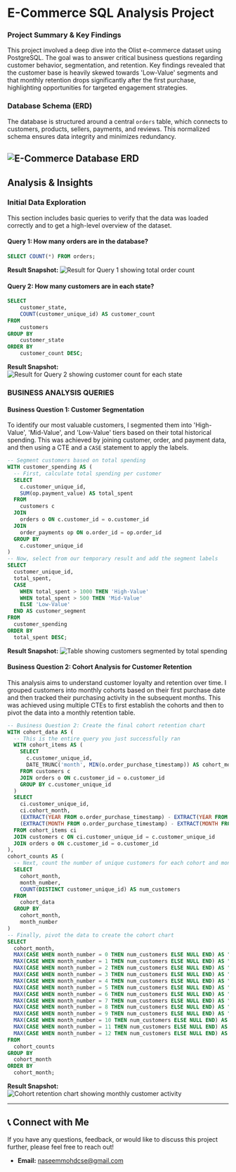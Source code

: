 # E-Commerce SQL Analysis Project

### Project Summary & Key Findings

This project involved a deep dive into the Olist e-commerce dataset using PostgreSQL. The goal was to answer critical business questions regarding customer behavior, segmentation, and retention. Key findings revealed that the customer base is heavily skewed towards 'Low-Value' segments and that monthly retention drops significantly after the first purchase, highlighting opportunities for targeted engagement strategies.

### Database Schema (ERD)

The database is structured around a central `orders` table, which connects to customers, products, sellers, payments, and reviews. This normalized schema ensures data integrity and minimizes redundancy.

![E-Commerce Database ERD](https://raw.githubusercontent.com/Naseem-DataAnalytics/ecommerce-sql-analysis/main/ecommerce-erd.png)
---

## Analysis & Insights

### Initial Data Exploration

This section includes basic queries to verify that the data was loaded correctly and to get a high-level overview of the dataset.

#### Query 1: How many orders are in the database?
```sql
SELECT COUNT(*) FROM orders;
```
**Result Snapshot:**
![Result for Query 1 showing total order count](https://raw.githubusercontent.com/Naseem-DataAnalytics/ecommerce-sql-analysis/main/query-1-result.png)

#### Query 2: How many customers are in each state?
```sql
SELECT
	customer_state,
	COUNT(customer_unique_id) AS customer_count
FROM
	customers
GROUP BY
	customer_state
ORDER BY
	customer_count DESC;
```
**Result Snapshot:**
![Result for Query 2 showing customer count for each state](https://raw.githubusercontent.com/Naseem-DataAnalytics/ecommerce-sql-analysis/main/query-2-result.png)

### BUSINESS ANALYSIS QUERIES
#### Business Question 1: Customer Segmentation

To identify our most valuable customers, I segmented them into 'High-Value', 'Mid-Value', and 'Low-Value' tiers based on their total historical spending. This was achieved by joining customer, order, and payment data, and then using a CTE and a `CASE` statement to apply the labels.

```sql
-- Segment customers based on total spending
WITH customer_spending AS (
  -- First, calculate total spending per customer
  SELECT
    c.customer_unique_id,
    SUM(op.payment_value) AS total_spent
  FROM
    customers c
  JOIN
    orders o ON c.customer_id = o.customer_id
  JOIN
    order_payments op ON o.order_id = op.order_id
  GROUP BY
    c.customer_unique_id
)
-- Now, select from our temporary result and add the segment labels
SELECT
  customer_unique_id,
  total_spent,
  CASE
    WHEN total_spent > 1000 THEN 'High-Value'
    WHEN total_spent > 500 THEN 'Mid-Value'
    ELSE 'Low-Value'
  END AS customer_segment
FROM
  customer_spending
ORDER BY
  total_spent DESC;
```
**Result Snapshot:**
![Table showing customers segmented by total spending](https://raw.githubusercontent.com/Naseem-DataAnalytics/ecommerce-sql-analysis/main/customer-segmentation-result.png)

#### Business Question 2: Cohort Analysis for Customer Retention

This analysis aims to understand customer loyalty and retention over time. I grouped customers into monthly cohorts based on their first purchase date and then tracked their purchasing activity in the subsequent months. This was achieved using multiple CTEs to first establish the cohorts and then to pivot the data into a monthly retention table.

```sql
-- Business Question 2: Create the final cohort retention chart
WITH cohort_data AS (
  -- This is the entire query you just successfully ran
  WITH cohort_items AS (
    SELECT
      c.customer_unique_id,
      DATE_TRUNC('month', MIN(o.order_purchase_timestamp)) AS cohort_month
    FROM customers c
    JOIN orders o ON c.customer_id = o.customer_id
    GROUP BY c.customer_unique_id
  )
  SELECT
    ci.customer_unique_id,
    ci.cohort_month,
    (EXTRACT(YEAR FROM o.order_purchase_timestamp) - EXTRACT(YEAR FROM ci.cohort_month)) * 12 +
    (EXTRACT(MONTH FROM o.order_purchase_timestamp) - EXTRACT(MONTH FROM ci.cohort_month)) AS month_number
  FROM cohort_items ci
  JOIN customers c ON ci.customer_unique_id = c.customer_unique_id
  JOIN orders o ON c.customer_id = o.customer_id
),
cohort_counts AS (
  -- Next, count the number of unique customers for each cohort and month number
  SELECT
    cohort_month,
    month_number,
    COUNT(DISTINCT customer_unique_id) AS num_customers
  FROM
    cohort_data
  GROUP BY
    cohort_month,
    month_number
)
-- Finally, pivot the data to create the cohort chart
SELECT
  cohort_month,
  MAX(CASE WHEN month_number = 0 THEN num_customers ELSE NULL END) AS "Month 0",
  MAX(CASE WHEN month_number = 1 THEN num_customers ELSE NULL END) AS "Month 1",
  MAX(CASE WHEN month_number = 2 THEN num_customers ELSE NULL END) AS "Month 2",
  MAX(CASE WHEN month_number = 3 THEN num_customers ELSE NULL END) AS "Month 3",
  MAX(CASE WHEN month_number = 4 THEN num_customers ELSE NULL END) AS "Month 4",
  MAX(CASE WHEN month_number = 5 THEN num_customers ELSE NULL END) AS "Month 5",
  MAX(CASE WHEN month_number = 6 THEN num_customers ELSE NULL END) AS "Month 6",
  MAX(CASE WHEN month_number = 7 THEN num_customers ELSE NULL END) AS "Month 7",
  MAX(CASE WHEN month_number = 8 THEN num_customers ELSE NULL END) AS "Month 8",
  MAX(CASE WHEN month_number = 9 THEN num_customers ELSE NULL END) AS "Month 9",
  MAX(CASE WHEN month_number = 10 THEN num_customers ELSE NULL END) AS "Month 10",
  MAX(CASE WHEN month_number = 11 THEN num_customers ELSE NULL END) AS "Month 11",
  MAX(CASE WHEN month_number = 12 THEN num_customers ELSE NULL END) AS "Month 12"
FROM
  cohort_counts
GROUP BY
  cohort_month
ORDER BY
  cohort_month;
```

**Result Snapshot:**
![Cohort retention chart showing monthly customer activity](https://raw.githubusercontent.com/Naseem-DataAnalytics/ecommerce-sql-analysis/main/cohort-analysis-result.png)

---

## 📞 Connect with Me

If you have any questions, feedback, or would like to discuss this project further, please feel free to reach out!

* **Email:** naseemmohdcse@gmail.com


